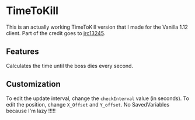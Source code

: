 # TimeToKill
This is an actually working TimeToKill version that I made for the Vanilla 1.12 client. 
Part of the credit goes to [jrc13245](https://github.com/jrc13245/TimeToKill).

## Features
Calculates the time until the boss dies every second.

## Customization
To edit the update interval, change the `checkInterval` value (in seconds). To edit the position, change `X_Offset` and `Y_offset`.
No SavedVariables because I'm lazy !!!!!
